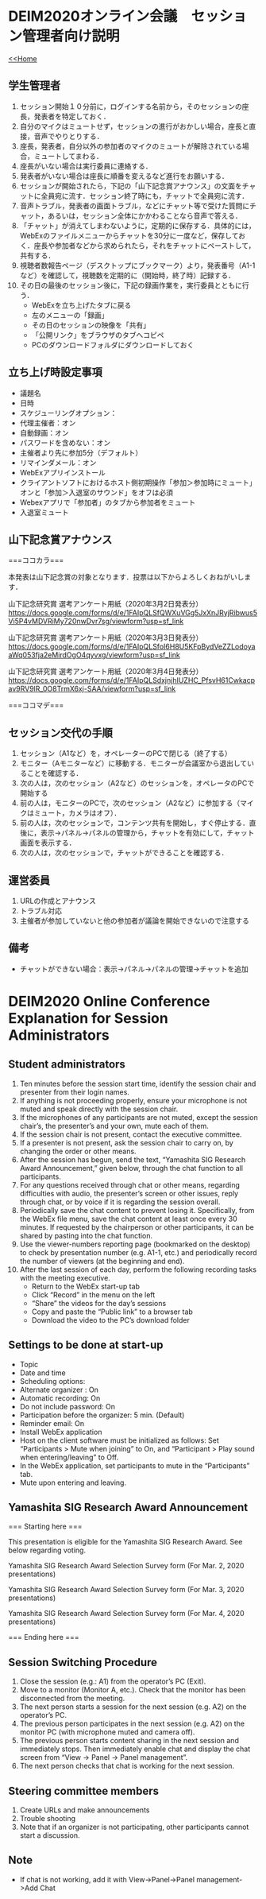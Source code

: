 # DEIM2020オンライン会議　セッション管理者向け説明

[<<Home](README.md)

## 学生管理者

1. セッション開始１０分前に，ログインする名前から，そのセッションの座長，発表者を特定しておく．
1. 自分のマイクはミュートせず，セッションの進行がおかしい場合，座長と直接，音声でやりとりする．
1. 座長，発表者，自分以外の参加者のマイクのミュートが解除されている場合，ミュートしてまわる．
1. 座長がいない場合は実行委員に連絡する．
1. 発表者がいない場合は座長に順番を変えるなど進行をお願いする．
1. セッションが開始されたら，下記の「山下記念賞アナウンス」の文面をチャットに全員宛に流す．セッション終了時にも，チャットで全員宛に流す．
1. 音声トラブル，発表者の画面トラブル，などにチャット等で受けた質問にチャット，あるいは，セッション全体にかかわることなら音声で答える．
1. 「チャット」が消えてしまわないように，定期的に保存する．具体的には，WebExのファイルメニューからチャットを30分に一度など，保存しておく．座長や参加者などから求められたら，それをチャットにペーストして，共有する．
1. 視聴者数報告ページ（デスクトップにブックマーク）より，発表番号（A1-1など）を確認して，視聴数を定期的に（開始時，終了時）記録する．
1. その日の最後のセッション後に，下記の録画作業を，実行委員とともに行う．
    - WebExを立ち上げたタブに戻る
    - 左のメニューの「録画」
    - その日のセッションの映像を「共有」
    - 「公開リンク」をブラウザのタブへコピペ
    - PCのダウンロードフォルダにダウンロードしておく

## 立ち上げ時設定事項
- 議題名
- 日時
- スケジューリングオプション：
- 代理主催者：オン
- 自動録画：オン
- パスワードを含めない：オン
- 主催者より先に参加5分（デフォルト）
- リマインダメール：オン
- WebExアプリインストール
- クライアントソフトにおけるホスト側初期操作「参加＞参加時にミュート」オンと「参加＞入退室のサウンド」をオフは必須
- Webexアプリで「参加者」のタブから参加者をミュート
- 入退室ミュート

## 山下記念賞アナウンス

===ココカラ===

本発表は山下記念賞の対象となります．投票は以下からよろしくおねがいします．

山下記念研究賞 選考アンケート用紙（2020年3月2日発表分）
https://docs.google.com/forms/d/e/1FAIpQLSfQWXuVGg5JxXnJRyjRibwus5Vi5P4vMDVRiMy720nwDvr7sg/viewform?usp=sf_link

山下記念研究賞 選考アンケート用紙（2020年3月3日発表分）
https://docs.google.com/forms/d/e/1FAIpQLSfoI6H8U5KFpBydVeZZLodoyaaWq053fja2eMirdOgO4qyvxg/viewform?usp=sf_link

山下記念研究賞 選考アンケート用紙（2020年3月4日発表分）
https://docs.google.com/forms/d/e/1FAIpQLSdxjnjhIUZHC_PfsvH61Cwkacpav9RV9lR_0O8TrmX6xj-SAA/viewform?usp=sf_link

===ココマデ===


## セッション交代の手順

1. セッション（A1など）を，オペレーターのPCで閉じる（終了する）
1. モニター（Aモニターなど）に移動する．モニターが会議室から退出していることを確認する．
1. 次の人は，次のセッション（A2など）のセッションを，オペレータのPCで開始する
1. 前の人は，モニターのPCで，次のセッション（A2など）に参加する（マイクはミュート，カメラはオフ）．
1. 前の人は，次のセッションで，コンテンツ共有を開始し，すぐ停止する．直後に，表示→パネル→パネルの管理から，チャットを有効にして，チャット画面を表示する．
1. 次の人は，次のセッションで，チャットができることを確認する．



## 運営委員

1. URLの作成とアナウンス
1. トラブル対応
1. 主催者が参加していないと他の参加者が議論を開始できないので注意する


## 備考

- チャットができない場合：表示→パネル→パネルの管理→チャットを追加


# DEIM2020 Online Conference Explanation for Session Administrators

## Student administrators

1.	Ten minutes before the session start time, identify the session chair and presenter from their login names.
1.	If anything is not proceeding properly, ensure your microphone is not muted and speak directly with the session chair.
1.	If the microphones of any participants are not muted, except the session chair’s, the presenter’s and your own, mute each of them.
1.	If the session chair is not present, contact the executive committee.
1.	If a presenter is not present, ask the session chair to carry on, by changing the order or other means.
1.	After the session has begun, send the text, “Yamashita SIG Research Award Announcement,” given below, through the chat function to all participants.
1.	For any questions received through chat or other means, regarding difficulties with audio, the presenter’s screen or other issues, reply through chat, or by voice if it is regarding the session overall.
1.	Periodically save the chat content to prevent losing it. Specifically, from the WebEx file menu, save the chat content at least once every 30 minutes. If requested by the chairperson or other participants, it can be shared by pasting into the chat function. 
1.	Use the viewer-numbers reporting page (bookmarked on the desktop) to check by presentation number (e.g. A1-1, etc.) and periodically record the number of viewers (at the beginning and end).
1.	After the last session of each day, perform the following recording tasks with the meeting executive.
    - Return to the WebEx start-up tab
    - Click “Record” in the menu on the left
    - “Share” the videos for the day’s sessions
    - Copy and paste the “Public link” to a browser tab
    - Download the video to the PC’s download folder

## Settings to be done at start-up 

- Topic
- Date and time
- Scheduling options:
- Alternate organizer : On
- Automatic recording: On
- Do not include password: On
- Participation before the organizer: 5 min. (Default) 
- Reminder email: On
- Install WebEx application
- Host on the client software must be initialized as follows: Set “Participants > Mute when joining” to On, and “Participant > Play sound when entering/leaving” to Off. 
- In the WebEx application, set participants to mute in the “Participants” tab.
- Mute upon entering and leaving.

## Yamashita SIG Research Award Announcement

=== Starting here ===

This presentation is eligible for the Yamashita SIG Research Award. See below regarding voting.

Yamashita SIG Research Award Selection Survey form (For Mar. 2, 2020 presentations)

Yamashita SIG Research Award Selection Survey form (For Mar. 3, 2020 presentations)

Yamashita SIG Research Award Selection Survey form (For Mar. 4, 2020 presentations)

=== Ending here ===

## Session Switching Procedure

1.	Close the session (e.g.: A1) from the operator’s PC (Exit). 
1.	Move to a monitor (Monitor A, etc.). Check that the monitor has been disconnected from the meeting.
1.	The next person starts a session for the next session (e.g. A2) on the operator’s PC.
1.	The previous person participates in the next session (e.g. A2) on the monitor PC (with microphone muted and camera off). 
1.	The previous person starts content sharing in the next session and immediately stops. Then immediately enable chat and display the chat screen from “View -> Panel -> Panel management”. 
1.	The next person checks that chat is working for the next session.

## Steering committee members
1.	Create URLs and make announcements
1.	Trouble shooting
1.	Note that if an organizer is not participating, other participants cannot start a discussion.

## Note
- If chat is not working, add it with View->Panel->Panel management->Add Chat

